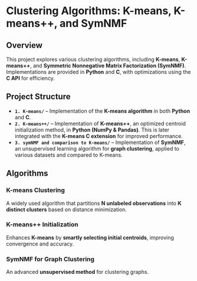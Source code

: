# **Clustering Algorithms: K-means, K-means++, and SymNMF**  

## **Overview**  
This project explores various clustering algorithms, including **K-means**, **K-means++**, and **Symmetric Nonnegative Matrix Factorization (SymNMF)**. Implementations are provided in **Python** and **C**, with optimizations using the **C API** for efficiency.  

## **Project Structure**  
- **`1. K-means/`** – Implementation of the **K-means algorithm** in both **Python** and **C**.  
- **`2. K-means++/`** – Implementation of **K-means++**, an optimized centroid initialization method, in **Python (NumPy & Pandas)**. This is later integrated with the **K-means C extension** for improved performance.  
- **`3. symNMF and comparison to K-means/`** – Implementation of **SymNMF**, an unsupervised learning algorithm for **graph clustering**, applied to various datasets and compared to K-means.  

## **Algorithms**  
### **K-means Clustering**  
A widely used algorithm that partitions **N unlabeled observations** into **K distinct clusters** based on distance minimization.  

### **K-means++ Initialization**  
Enhances **K-means** by **smartly selecting initial centroids**, improving convergence and accuracy.  

### **SymNMF for Graph Clustering**  
An advanced **unsupervised method** for clustering graphs.  
